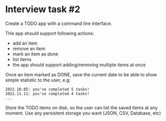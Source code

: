 # Interview task #2

Create a TODO app with a command line interface.

THe app should support following actions:
* add an item
* remove an item
* mark an item as done
* list items
* the app should support adding/removing multiple items at once

Once an item marked as DONE, save the current date to be able to show simple statistic to the user, e.g:
```
2022.10.05: you've completed 5 tasks!
2022.11.11: you've completed 4 tasks!
...
```
Store the TODO items on disk, so the user can list the saved items at any moment. Use any persistent storage you want (JSON, CSV, Database, etc)
